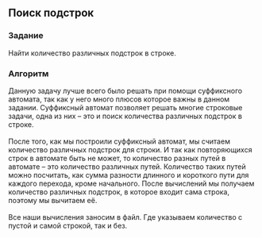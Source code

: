 ## Поиск подстрок

### Задание
Найти количество различных подстрок в строке.

### Алгоритм
Данную задачу лучше всего было решать при помощи суффиксного автомата, так как у него много плюсов которое важны в данном задании.
Суффиксный автомат позволяет решать многие строковые задачи, одна из них – это и поиск количества различных подстрок в строке.<br/>
<br/>
После того, как мы построили суффиксный автомат, мы считаем количество различных подстрок для строки. 
И так как повторяющихся строк в автомате быть не может, то количество разных путей в автомате – это количество различных путей. Количество таких путей можно посчитать,
как сумма разности длинного и короткого пути для каждого перехода, кроме начального. После вычислений мы получаем количество различных подстрок, в которое входит сама строка,
поэтому мы вычитаем её.<br/>
<br/>
Все наши вычисления заносим в файл. Где указываем количество с пустой и самой строкой, так и без.
